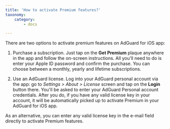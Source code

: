 ```yaml
---
title: 'How to activate Premium features?'
taxonomy:
    category:
        - docs

---
```


There are two options to activate premium features on AdGuard for iOS app:

1) Purchase a subscription. Just tap on the **Get Premium** plaque anywhere in the app and follow the on-screen instructions. All you'll need to do is enter your Apple ID password and confirm the purchase. You can choose between a monthly, yearly and lifetime subscriptions.

2) Use an AdGuard license. Log into your AdGuard personal account via the app: go to *Settings > About > License* screen and tap on the **Login** button there. You'll be asked to enter your AdGuard Personal account credentials. After you do, if you have any valid license key in your account, it will be automatically picked up to activate Premium in your AdGuard for iOS app.

As an alternative, you can enter any valid license key in the e-mail field directly to activate Premium features.
